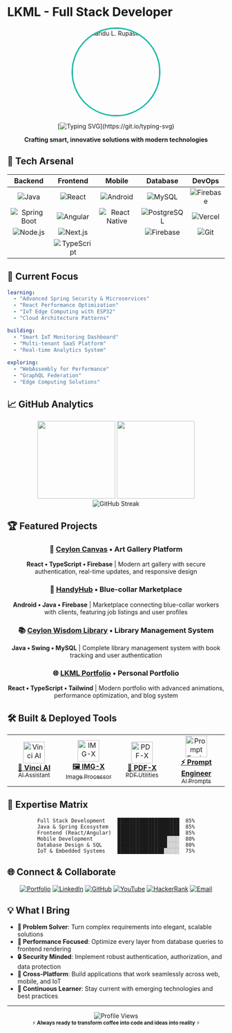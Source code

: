 # LKML - Full Stack Developer

<div align="center">
  <img src="https://lkml.live/images/profile_picture_2.0-512.webp" alt="Tharidu L. Rupasingha" width="200" height="200" style="border-radius: 50%; border: 3px solid #14b8a6;" />
</div>

<div align="center">
  
  [![Typing SVG](https://readme-typing-svg.demolab.com?font=JetBrains+Mono&weight=700&size=24&duration=3000&pause=1000&color=14B8A6&center=true&vCenter=true&width=600&lines=Full+Stack+Developer;Java+%7C+React+%7C+Android+%7C+IoT;bringing+ideas+to+life+through+code.)](https://git.io/typing-svg)
  
  <p align="center">
    <strong>Crafting smart, innovative solutions with modern technologies</strong>
  </p>

</div>

## 🎯 Tech Arsenal

<div align="center">

| **Backend** | **Frontend** | **Mobile** | **Database** | **DevOps** |
|:---:|:---:|:---:|:---:|:---:|
| ![Java](https://img.shields.io/badge/Java-ED8B00?style=for-the-badge&logo=java&logoColor=white) | ![React](https://img.shields.io/badge/React-20232A?style=for-the-badge&logo=react&logoColor=61DAFB) | ![Android](https://img.shields.io/badge/Android-3DDC84?style=for-the-badge&logo=android&logoColor=white) | ![MySQL](https://img.shields.io/badge/MySQL-00000F?style=for-the-badge&logo=mysql&logoColor=white) | ![Firebase](https://img.shields.io/badge/Firebase-039BE5?style=for-the-badge&logo=firebase&logoColor=white) |
| ![Spring Boot](https://img.shields.io/badge/Spring_Boot-F2F4F9?style=for-the-badge&logo=spring-boot) | ![Angular](https://img.shields.io/badge/Angular-DD0031?style=for-the-badge&logo=angular&logoColor=white) | ![React Native](https://img.shields.io/badge/React_Native-20232A?style=for-the-badge&logo=react&logoColor=61DAFB) | ![PostgreSQL](https://img.shields.io/badge/PostgreSQL-316192?style=for-the-badge&logo=postgresql&logoColor=white) | ![Vercel](https://img.shields.io/badge/Vercel-000000?style=for-the-badge&logo=vercel&logoColor=white) |
| ![Node.js](https://img.shields.io/badge/Node.js-43853D?style=for-the-badge&logo=node.js&logoColor=white) | ![Next.js](https://img.shields.io/badge/Next.js-000000?style=for-the-badge&logo=nextdotjs&logoColor=white) | | ![Firebase](https://img.shields.io/badge/Firebase-039BE5?style=for-the-badge&logo=firebase&logoColor=white) | ![Git](https://img.shields.io/badge/Git-F05032?style=for-the-badge&logo=git&logoColor=white) |
| | ![TypeScript](https://img.shields.io/badge/TypeScript-007ACC?style=for-the-badge&logo=typescript&logoColor=white) | | | |

</div>

## 🚀 Current Focus

```yaml
learning:
  - "Advanced Spring Security & Microservices"
  - "React Performance Optimization"
  - "IoT Edge Computing with ESP32"
  - "Cloud Architecture Patterns"

building:
  - "Smart IoT Monitoring Dashboard"
  - "Multi-tenant SaaS Platform"
  - "Real-time Analytics System"
  
exploring:
  - "WebAssembly for Performance"
  - "GraphQL Federation"
  - "Edge Computing Solutions"
```

## 📈 GitHub Analytics

<div align="center">
  <img height="180em" src="https://github-readme-stats.vercel.app/api?username=tharidul&show_icons=true&theme=dark&bg_color=0d1117&title_color=14b8a6&icon_color=14b8a6&text_color=ffffff&border_color=14b8a6&hide_border=false" />
  <img height="180em" src="https://github-readme-stats.vercel.app/api/top-langs/?username=tharidul&layout=compact&theme=dark&bg_color=0d1117&title_color=14b8a6&text_color=ffffff&border_color=14b8a6&hide_border=false" />
</div>

<div align="center">
  <img src="https://github-readme-streak-stats.herokuapp.com/?user=tharidul&theme=dark&background=0d1117&ring=14b8a6&fire=14b8a6&currStreakLabel=14b8a6&sideLabels=14b8a6&border=14b8a6&hide_border=false" alt="GitHub Streak" />
</div>

## 🏆 Featured Projects

<div align="center">

### 🎨 [Ceylon Canvas](https://github.com/tharidul/ceylon_canvas) • Art Gallery Platform
**React • TypeScript • Firebase** | Modern art gallery with secure authentication, real-time updates, and responsive design

### 📱 [HandyHub](https://github.com/tharidul/handyhub) • Blue-collar Marketplace  
**Android • Java • Firebase** | Marketplace connecting blue-collar workers with clients, featuring job listings and user profiles

### 📚 [Ceylon Wisdom Library](https://github.com/tharidul/cwl) • Library Management System
**Java • Swing • MySQL** | Complete library management system with book tracking and user authentication

### 🌐 [LKML Portfolio](https://lkml.live) • Personal Portfolio
**React • TypeScript • Tailwind** | Modern portfolio with advanced animations, performance optimization, and blog system

</div>

## 🛠️ Built & Deployed Tools

<table align="center">
  <tr>
    <td align="center" width="200">
      <a href="https://vinci.lkml.live">
        <img src="https://lkml.live/public/images/tools_img/vinci-ai.png" width="50" height="50" alt="Vinci AI" /><br>
        <strong>🤖 Vinci AI</strong><br>
        <sub>AI Assistant</sub>
      </a>
    </td>
    <td align="center" width="200">
      <a href="https://imgx.lkml.live">
        <img src="https://lkml.live/public/images/tools_img/IMG-X.png" width="50" height="50" alt="IMG-X" /><br>
        <strong>🖼️ IMG-X</strong><br>
        <sub>Image Processor</sub>
      </a>
    </td>
    <td align="center" width="200">
      <a href="https://pdfx.lkml.live">
        <img src="https://lkml.live/public/images/tools_img/PDF-X.png" width="50" height="50" alt="PDF-X" /><br>
        <strong>📄 PDF-X</strong><br>
        <sub>PDF Utilities</sub>
      </a>
    </td>
    <td align="center" width="200">
      <a href="https://prompt-engineer.lkml.live">
        <img src="https://lkml.live/public/images/tools_img/Promot-Engneer.png" width="50" height="50" alt="Prompt Engineer" /><br>
        <strong>⚡ Prompt Engineer</strong><br>
        <sub>AI Prompts</sub>
      </a>
    </td>
  </tr>
</table>

## 🎯 Expertise Matrix

<div align="center">

```
Full Stack Development    ████████████████████  85%
Java & Spring Ecosystem   ████████████████████  85%
Frontend (React/Angular)  ████████████████████  85%
Mobile Development        ████████████████░░░░  80%
Database Design & SQL     ████████████████░░░░  80%
IoT & Embedded Systems    ███████████████░░░░░  75%
```

</div>

## 🌐 Connect & Collaborate

<div align="center">

[![Portfolio](https://img.shields.io/badge/Portfolio-lkml.live-14b8a6?style=for-the-badge&logo=vercel&logoColor=white)](https://lkml.live)
[![LinkedIn](https://img.shields.io/badge/LinkedIn-tharidul-0A66C2?style=for-the-badge&logo=linkedin&logoColor=white)](https://linkedin.com/in/tharidul)
[![GitHub](https://img.shields.io/badge/GitHub-tharidul-181717?style=for-the-badge&logo=github&logoColor=white)](https://github.com/tharidul)
[![YouTube](https://img.shields.io/badge/YouTube-Channel-FF0000?style=for-the-badge&logo=youtube&logoColor=white)](https://www.youtube.com/@tharindulakmal5593)
[![HackerRank](https://img.shields.io/badge/HackerRank-Profile-2EC866?style=for-the-badge&logo=hackerrank&logoColor=white)](https://www.hackerrank.com/profile/tharindulakmal51)
[![Email](https://img.shields.io/badge/Email-contact@lkml.live-14b8a6?style=for-the-badge&logo=gmail&logoColor=white)](mailto:contact@lkml.live)

</div>

## 💡 What I Bring

- **🔧 Problem Solver**: Turn complex requirements into elegant, scalable solutions
- **🚀 Performance Focused**: Optimize every layer from database queries to frontend rendering
- **🔒 Security Minded**: Implement robust authentication, authorization, and data protection
- **📱 Cross-Platform**: Build applications that work seamlessly across web, mobile, and IoT
- **🌱 Continuous Learner**: Stay current with emerging technologies and best practices

---

<div align="center">
  <img src="https://komarev.com/ghpvc/?username=tharidul&style=for-the-badge&color=14b8a6&label=PROFILE+VIEWS" alt="Profile Views" />
</div>

<div align="center">
  <sub>⚡ <strong>Always ready to transform coffee into code and ideas into reality</strong> ⚡</sub>
</div>
